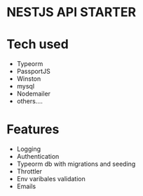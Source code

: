 # NESTJS API STARTER


# Tech used

- Typeorm
- PassportJS
- Winston
- mysql
- Nodemailer
- others....


# Features

- Logging
- Authentication
- Typeorm db with migrations and seeding
- Throttler
- Env varibales validation
- Emails
